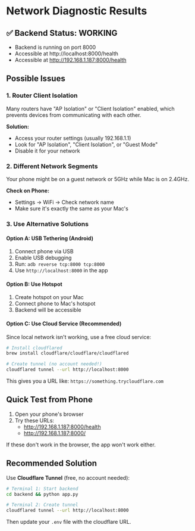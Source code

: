 # Network Diagnostic Results

## ✅ Backend Status: WORKING
- Backend is running on port 8000
- Accessible at http://localhost:8000/health
- Accessible at http://192.168.1.187:8000/health

## Possible Issues

### 1. Router Client Isolation
Many routers have "AP Isolation" or "Client Isolation" enabled, which prevents devices from communicating with each other.

**Solution:**
- Access your router settings (usually 192.168.1.1)
- Look for "AP Isolation", "Client Isolation", or "Guest Mode"
- Disable it for your network

### 2. Different Network Segments
Your phone might be on a guest network or 5GHz while Mac is on 2.4GHz.

**Check on Phone:**
- Settings → WiFi → Check network name
- Make sure it's exactly the same as your Mac's

### 3. Use Alternative Solutions

#### Option A: USB Tethering (Android)
1. Connect phone via USB
2. Enable USB debugging
3. Run: `adb reverse tcp:8000 tcp:8000`
4. Use `http://localhost:8000` in the app

#### Option B: Use Hotspot
1. Create hotspot on your Mac
2. Connect phone to Mac's hotspot
3. Backend will be accessible

#### Option C: Use Cloud Service (Recommended)
Since local network isn't working, use a free cloud service:

```bash
# Install cloudflared
brew install cloudflare/cloudflare/cloudflared

# Create tunnel (no account needed!)
cloudflared tunnel --url http://localhost:8000
```

This gives you a URL like: `https://something.trycloudflare.com`

## Quick Test from Phone

1. Open your phone's browser
2. Try these URLs:
   - http://192.168.1.187:8000/health
   - http://192.168.1.187:8000/

If these don't work in the browser, the app won't work either.

## Recommended Solution

Use **Cloudflare Tunnel** (free, no account needed):

```bash
# Terminal 1: Start backend
cd backend && python app.py

# Terminal 2: Create tunnel
cloudflared tunnel --url http://localhost:8000
```

Then update your `.env` file with the cloudflare URL.